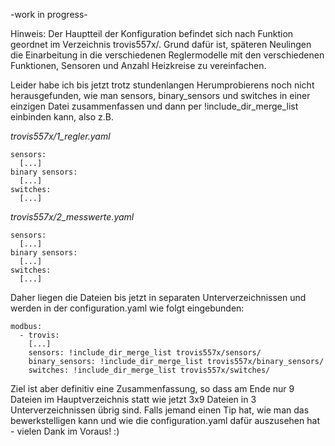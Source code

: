 -work in progress-

Hinweis: Der Hauptteil der Konfiguration befindet sich nach Funktion geordnet im Verzeichnis trovis557x/. Grund dafür ist, späteren Neulingen die Einarbeitung in die verschiedenen Reglermodelle mit den verschiedenen Funktionen, Sensoren und Anzahl Heizkreise zu vereinfachen.

Leider habe ich bis jetzt trotz stundenlangen Herumprobierens noch nicht herausgefunden, wie man sensors, binary_sensors und switches in einer einzigen Datei zusammenfassen und dann per !include_dir_merge_list einbinden kann, also z.B. 

_trovis557x/1_regler.yaml_
```
sensors:
  [...]
binary sensors:
  [...]
switches:
  [...]
```

_trovis557x/2_messwerte.yaml_
```
sensors:
  [...]
binary sensors:
  [...]
switches:
  [...]
```

Daher liegen die Dateien bis jetzt in separaten Unterverzeichnissen und werden in der configuration.yaml wie folgt eingebunden:
```
modbus:
  - trovis:
    [...]
    sensors: !include_dir_merge_list trovis557x/sensors/
    binary_sensors: !include_dir_merge_list trovis557x/binary_sensors/
    switches: !include_dir_merge_list trovis557x/switches/
```

Ziel ist aber definitiv eine Zusammenfassung, so dass am Ende nur 9 Dateien im Hauptverzeichnis statt wie jetzt 3x9 Dateien in 3 Unterverzeichnissen übrig sind. Falls jemand einen Tip hat, wie man das bewerkstelligen kann und wie die configuration.yaml dafür auszusehen hat - vielen Dank im Voraus! :)
